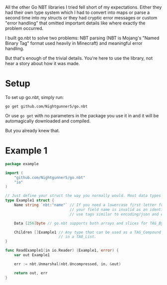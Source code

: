 All the other Go NBT libraries I tried fell short of my expectations. Either they had their own type system
which I had to convert into maps or parse a second time into my structs or they had cryptic error messages
or custom "error handling" that omitted important details like where exactly the problem occurred.

I built go.nbt to solve two problems: NBT parsing (NBT is Mojang's "Named Binary Tag" format used heavily
in Minecraft) and meaningful error handling.

But that's enough of the trivial details. You're here to use the library, not hear a story about how it was
made.

Setup
=====

To set up go.nbt, simply run:

    go get github.com/Nightgunner5/go.nbt

Or use `go get` with no parameters in the package you use it in and it will be automagically downloaded and
compiled.

But you already knew that.

Example 1
=========

```go
package example

import (
	"github.com/Nightgunner5/go.nbt"
	"io"
)

// Just define your struct the way you normally would. Most data types can be used with no modifications.
type Example1 struct {
	Name string `nbt:"name"` // If you need a lowercase first letter for an NBT field name or
	                         // your field name is invalid as an identifier in Go, you can
	                         // use tags similar to encoding/json and encoding/xml.

	Data [256]byte // go.nbt supports both arrays and slices for TAG_Byte_Array and TAG_Int_Array.

	Children []Example1 // Any type that can be used as a TAG_Compound can also be used as an element
	                    // in a TAG_List.
}

func ReadExample1(in io.Reader) (Example1, error) {
	var out Example1

	err := nbt.Unmarshal(nbt.Uncompressed, in, &out)

	return out, err
}
```
